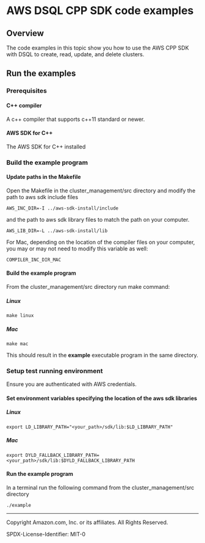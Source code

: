 # AWS DSQL CPP SDK code examples

## Overview

The code examples in this topic show you how to use the AWS CPP SDK with DSQL to create, read, update, and delete clusters.

## Run the examples

### Prerequisites

#### C++ compiler 
A c++ compiler that supports c++11 standard or newer.

#### AWS SDK for C++
The AWS SDK for C++ installed


### Build the example program


#### Update paths in the Makefile

Open the Makefile in the cluster_management/src directory and modify the path to aws sdk include files 

```
AWS_INC_DIR=-I ../aws-sdk-install/include
```

and the path to aws sdk library files to match the path on your computer.

```
AWS_LIB_DIR=-L ../aws-sdk-install/lib
```

For Mac, depending on the location of the compiler files on your computer, you  may or may not need to modify this variable as well:

```
COMPILER_INC_DIR_MAC
```

#### Build the example program

From the cluster_management/src directory run make command:

##### Linux

```
make linux
```

##### Mac 

```
make mac 
```

This should result in the **example** executable program in the same directory.


### Setup test running environment 

Ensure you are authenticated with AWS credentials. 

#### Set environment variables specifying the location of the aws sdk libraries

##### Linux

```
export LD_LIBRARY_PATH="<your_path>/sdk/lib:$LD_LIBRARY_PATH"
```

##### Mac

```
export DYLD_FALLBACK_LIBRARY_PATH=<your_path>/sdk/lib:$DYLD_FALLBACK_LIBRARY_PATH
```

#### Run the example program

In a terminal run the following command from the cluster_management/src directory 

```
./example
```

---

Copyright Amazon.com, Inc. or its affiliates. All Rights Reserved. 

SPDX-License-Identifier: MIT-0